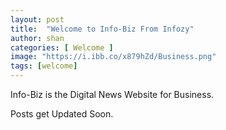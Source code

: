 ```yaml
---
layout: post
title:  "Welcome to Info-Biz From Infozy"
author: shan
categories: [ Welcome ]
image: "https://i.ibb.co/x879hZd/Business.png"
tags: [welcome]
---
```


Info-Biz is the Digital News Website for Business.

Posts get Updated Soon.